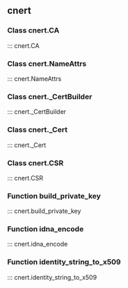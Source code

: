 ## cnert

### Class cnert.CA

::: cnert.CA

### Class cnert.NameAttrs

::: cnert.NameAttrs

### Class cnert._CertBuilder

::: cnert._CertBuilder

### Class cnert._Cert

::: cnert._Cert

### Class cnert.CSR

::: cnert.CSR

### Function build_private_key

::: cnert.build_private_key

### Function idna_encode

::: cnert.idna_encode

### Function identity_string_to_x509

::: cnert.identity_string_to_x509
